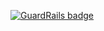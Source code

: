 
[![GuardRails badge](https://badges.production.guardrails.io/bennythejudge/blockchain-python-course.svg)](https://www.guardrails.io)
